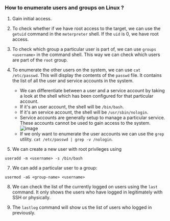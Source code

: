 
### How to enumerate users and groups on Linux ?

1. Gain initial access.

2. To check whether if we have root access to the target, we can use the `getuid` command in the `meterpreter` shell. If the `uid` is 0, we have root access.

3. To check which group a particular user is part of, we can use `groups <username>` in the command shell. This way we can check which users are part of the `root` group.

4. To enumerate the other users on the system, we can use `cat /etc/passwd`. This will display the contents of the `passwd` file. It contains the list of all the user and service accounts in the system. 
	+ We can differentiate between a user and a service account by taking a look at the shell which has been configured for that particular account. 
	+ If it's an user account, the shell will be `/bin/bash`. 
	+ If it's an service account, the shell will be `/usr/sbin/nologin`.
	+ Service accounts are generally setup to manage a particular service. These accounts cannot be used to gain access to the system.
	![image](https://github.com/B4PHOM3T/eJPT-Notes/assets/89618500/e6b0d8a2-16f6-450f-bf95-68b69c1f586e)
	+ If we only want to enumerate the user accounts we can use the `grep` utility. `cat /etc/passwd | grep -v /nologin`.

5. We can create a new user with root privileges using 
```
useradd -m <username> -s /bin/bash
```

7. We can add a particular user to a group:
```
usermod -aG <group-name> <username>
```

8. We can check the list of the currently logged on users using the `last` command. It only shows the users who have logged in legitimately with SSH or physically. 

9. The `lastlog` command will show us the list of users who logged in previously. 
